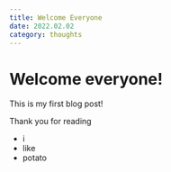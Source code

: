 ```yaml
---
title: Welcome Everyone
date: 2022.02.02
category: thoughts
---
```


# Welcome everyone!

This is my first blog post!

Thank you for reading

- i
- like
- potato